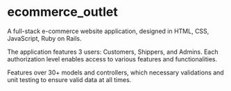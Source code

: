 # ecommerce_outlet
A full-stack e-commerce website application, designed in HTML, CSS, JavaScript, Ruby on Rails.

The application features 3 users: Customers, Shippers, and Admins.
Each authorization level enables access to various features and functionalities.

Features over 30+ models and controllers, which necessary validations and unit testing to ensure valid data at all times.
